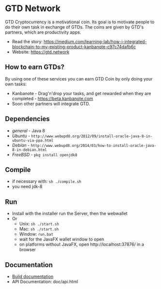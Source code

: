 # GTD Network
GTD Cryptocurrency is a motivational coin. Its goal is to motivate people to do their own task in exchange of GTDs. The coins are given by GTD's partners, which are productivity apps.

- Read the story: https://medium.com/learning-lab/how-i-integrated-blockchain-to-my-existing-product-kanbanote-c97c74dafb6c
- Website: https://gtd.network

## How to earn GTDs?
By using one of these services you can earn GTD Coin by only doing your own tasks:
- Kanbanote - Drag'n'drop your tasks, and get rewarded when they are completed - https://beta.kanbanote.com
- Soon other partners will integrate GTD.

## Dependencies
- *general* - Java 8
- *Ubuntu* - `http://www.webupd8.org/2012/09/install-oracle-java-8-in-ubuntu-via-ppa.html`
- *Debian* - `http://www.webupd8.org/2014/03/how-to-install-oracle-java-8-in-debian.html`
- *FreeBSD* - `pkg install openjdk8`

## Compile
- if necessary with: `sh ./compile.sh`
- you need jdk-8

## Run
- Install with the installer run the Server, then the webwallet
- Or
  - Unix: `sh ./start.sh`
  - Mac: `sh ./start.sh`  
  - Window: `run.bat`
  - wait for the JavaFX wallet window to open
  - on platforms without JavaFX, open http://localhost:37876/ in a browser

## Documentation
- [Build documentation](installer/build-readme.txt)
- API Documentation: doc/api.html
